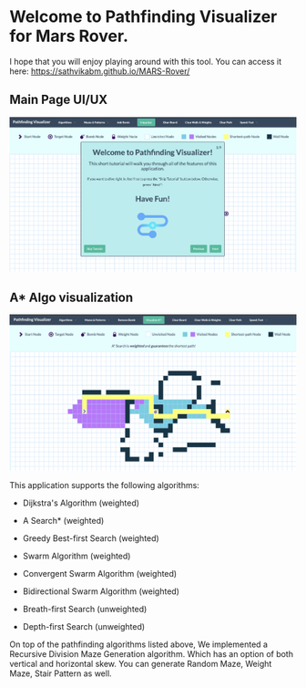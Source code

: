 
 # Welcome to **Pathfinding Visualizer** for **Mars Rover**.
 I hope that you will enjoy playing around with this tool. 
 You can access it here: https://sathvikabm.github.io/MARS-Rover/

## Main Page UI/UX
![Main](./Mainpage.png)

## A* Algo visualization
![A*](./A*.png)


This application supports the following algorithms:

- Dijkstra's Algorithm (weighted)

-  A Search* (weighted)

- Greedy Best-first Search (weighted)

- Swarm Algorithm (weighted)

- Convergent Swarm Algorithm (weighted)

- Bidirectional Swarm Algorithm (weighted)

- Breath-first Search (unweighted)

- Depth-first Search (unweighted)

On top of the pathfinding algorithms listed above, We implemented a Recursive Division Maze Generation algorithm. Which has an option of both vertical and horizontal skew. You can generate Random Maze, Weight Maze, Stair Pattern as well.
